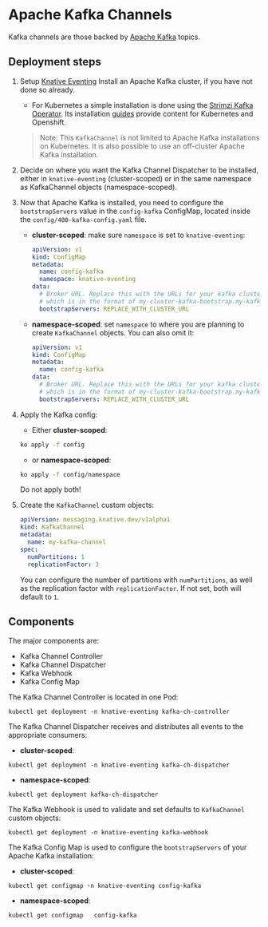 # Apache Kafka Channels

Kafka channels are those backed by [Apache Kafka](http://kafka.apache.org/)
topics.

## Deployment steps

1. Setup [Knative Eventing](../../DEVELOPMENT.md) Install an Apache Kafka
   cluster, if you have not done so already.

   - For Kubernetes a simple installation is done using the
     [Strimzi Kafka Operator](http://strimzi.io). Its installation
     [guides](http://strimzi.io/quickstarts/) provide content for Kubernetes and
     Openshift.

   > Note: This `KafkaChannel` is not limited to Apache Kafka installations on
   > Kubernetes. It is also possible to use an off-cluster Apache Kafka
   > installation.

1. Decide on where you want the Kafka Channel Dispatcher to be installed,
   either in `knative-eventing` (cluster-scoped) or in the same namespace as KafkaChannel
   objects (namespace-scoped).

1. Now that Apache Kafka is installed, you need to configure the
   `bootstrapServers` value in the `config-kafka` ConfigMap, located inside the
   `config/400-kafka-config.yaml` file.

    - **cluster-scoped**: make sure `namespace` is set to `knative-eventing`:

      ```yaml
      apiVersion: v1
      kind: ConfigMap
      metadata:
        name: config-kafka
        namespace: knative-eventing
      data:
        # Broker URL. Replace this with the URLs for your kafka cluster,
        # which is in the format of my-cluster-kafka-bootstrap.my-kafka-namespace:9092.
        bootstrapServers: REPLACE_WITH_CLUSTER_URL
      ```

    - **namespace-scoped**: set `namespace` to where you are planning to create `KafkaChannel` objects. You can also omit it:

      ```yaml
      apiVersion: v1
      kind: ConfigMap
      metadata:
        name: config-kafka
      data:
        # Broker URL. Replace this with the URLs for your kafka cluster,
        # which is in the format of my-cluster-kafka-bootstrap.my-kafka-namespace:9092.
        bootstrapServers: REPLACE_WITH_CLUSTER_URL
      ```

1. Apply the Kafka config:

    - Either **cluster-scoped**:

   ```sh
   ko apply -f config
   ```

    - or **namespace-scoped**:

   ```sh
   ko apply -f config/namespace
   ```

   Do not apply both!

1. Create the `KafkaChannel` custom objects:

   ```yaml
   apiVersion: messaging.knative.dev/v1alpha1
   kind: KafkaChannel
   metadata:
     name: my-kafka-channel
   spec:
     numPartitions: 1
     replicationFactor: 3
   ```

   You can configure the number of partitions with `numPartitions`, as well as
   the replication factor with `replicationFactor`. If not set, both will
   default to `1`.

## Components

The major components are:

- Kafka Channel Controller
- Kafka Channel Dispatcher
- Kafka Webhook
- Kafka Config Map

The Kafka Channel Controller is located in one Pod:

```shell
kubectl get deployment -n knative-eventing kafka-ch-controller
```

The Kafka Channel Dispatcher receives and distributes all events to the
appropriate consumers:

- **cluster-scoped**:

```shell
kubectl get deployment -n knative-eventing kafka-ch-dispatcher
```

- **namespace-scoped**:

```shell
kubectl get deployment kafka-ch-dispatcher
```

The Kafka Webhook is used to validate and set defaults to `KafkaChannel` custom
objects:

```shell
kubectl get deployment -n knative-eventing kafka-webhook
```

The Kafka Config Map is used to configure the `bootstrapServers` of your Apache
Kafka installation:

- **cluster-scoped**:

```shell
kubectl get configmap -n knative-eventing config-kafka
```

- **namespace-scoped**:

```shell
kubectl get configmap   config-kafka
```
